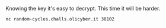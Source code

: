 Knowing the key it's easy to decrypt. This time it will be harder.

`nc random-cycles.challs.olicyber.it 38102`
